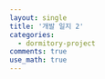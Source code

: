 ```yaml
---
layout: single
title: '개발 일지 2'
categories:
  - dormitory-project
comments: true
use_math: true
---
```


<br>

